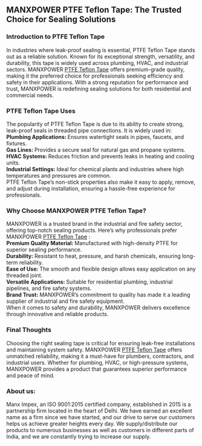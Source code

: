 <h2>MANXPOWER PTFE Teflon Tape: The Trusted Choice for Sealing Solutions</h2>
<h3>Introduction to PTFE Teflon Tape</h3>
In industries where leak-proof sealing is essential, PTFE Teflon Tape stands out as a reliable solution. Known for its exceptional strength, versatility, and durability, this tape is widely used across plumbing, HVAC, and industrial sectors. MANXPOWER <a href="https://manximpex.com/ptfe-teflon-tape-2/" title="PTFE Teflon Tape" alt"PTFE Teflon Tape" <a>PTFE Teflon Tape</a> offers premium-grade quality, making it the preferred choice for professionals seeking efficiency and safety in their applications. With a strong reputation for performance and trust, MANXPOWER is redefining sealing solutions for both residential and commercial needs.<br>
<h3>PTFE Teflon Tape Uses</h3>
The popularity of PTFE Teflon Tape is due to its ability to create strong, leak-proof seals in threaded pipe connections. It is widely used in:<br>
<b>Plumbing Applications: </b> Ensures watertight seals in pipes, faucets, and fixtures.<br>
<b>Gas Lines: </b> Provides a secure seal for natural gas and propane systems.<br>
<b>HVAC Systems: </b> Reduces friction and prevents leaks in heating and cooling units.<br>
<b>Industrial Settings: </b> Ideal for chemical plants and industries where high temperatures and pressures are common.<br>
PTFE Teflon Tape’s non-stick properties also make it easy to apply, remove, and adjust during installation, ensuring a hassle-free experience for professionals.<br>
<h3>Why Choose MANXPOWER PTFE Teflon Tape?</h3>
MANXPOWER is a trusted brand in the industrial and fire safety sector, offering top-notch sealing products. Here’s why professionals prefer MANXPOWER <a href="https://manximpex.com/ptfe-teflon-tape-2/" title="PTFE Teflon Tape" alt"PTFE Teflon Tape" <a>PTFE Teflon Tape</a> :<br>
<b>Premium Quality Material: </b> Manufactured with high-density PTFE for superior sealing performance.<br>
<b>Durability: </b> Resistant to heat, pressure, and harsh chemicals, ensuring long-term reliability.<br>
<b>Ease of Use: </b> The smooth and flexible design allows easy application on any threaded joint.<br>
<b>Versatile Applications: </b> Suitable for residential plumbing, industrial pipelines, and fire safety systems.<br>
<b>Brand Trust: </b> MANXPOWER’s commitment to quality has made it a leading supplier of industrial and fire safety equipment.<br>
When it comes to safety and durability, MANXPOWER delivers excellence through innovative and reliable products.<br>
<h3>Final Thoughts</h3>
Choosing the right sealing tape is critical for ensuring leak-free installations and maintaining system safety. MANXPOWER <a href="https://manximpex.com/ptfe-teflon-tape-2/" title="PTFE Teflon Tape" alt"PTFE Teflon Tape" <a>PTFE Teflon Tape</a> offers unmatched reliability, making it a must-have for plumbers, contractors, and industrial users. Whether for plumbing, HVAC, or high-pressure systems, MANXPOWER provides a product that guarantees superior performance and peace of mind.<br>
<h3>About us:</h3>
Manx Impex, an ISO 9001:2015 certified company, established in 2015 is a partnership firm located in the heart of Delhi. We have earned an excellent name as a firm since we have started, and our drive to serve our customers helps us achieve greater heights every day. We supply/distribute our products to numerous businesses as well as customers in different parts of India, and we are constantly trying to increase our supply.<br>
